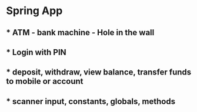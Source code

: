 # Spring App 

## * ATM - bank machine - Hole in the wall

## * Login with PIN

## * deposit, withdraw, view balance, transfer funds to mobile or account

## * scanner input, constants, globals, methods
